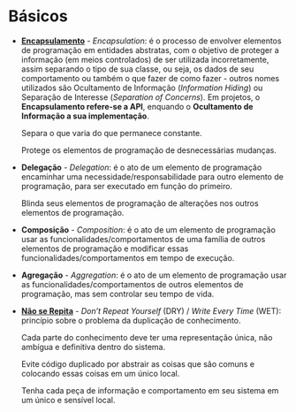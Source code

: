 # Básicos

* [**Encapsulamento**](http://wiki.c2.com/?EncapsulationDefinition "Encapsulation") - _Encapsulation_: é o processo de envolver elementos de programação em entidades abstratas, com o objetivo de proteger a informação (em meios controlados) de ser utilizada incorretamente, assim separando o tipo de sua classe, ou seja, os dados de seu comportamento ou também o que fazer de como fazer - outros nomes utilizados são Ocultamento de Informação (_Information Hiding_) ou Separação de Interesse (_Separation of Concerns_). Em projetos, o **Encapsulamento refere-se a API**, enquando o **Ocultamento de Informação a sua implementação**.

  Separa o que varia do que permanece constante.

  Protege os elementos de programação de desnecessárias mudanças.

* **Delegação** - _Delegation_: é o ato de um elemento de programação encaminhar uma necessidade/responsabilidade para outro elemento de programação, para ser executado em função do primeiro.

  Blinda seus elementos de programação de alterações nos outros elementos de programação.

* **Composição** - _Composition_: é o ato de um elemento de programação usar as funcionalidades/comportamentos de uma família de outros elementos de programação e modificar essas funcionalidades/comportamentos em tempo de execução.

* **Agregação** - _Aggregation_: é o ato de um elemento de programação usar as funcionalidades/comportamentos de outros elementos de programação, mas sem controlar seu tempo de vida.

* [**Não se Repita**](http://wiki.c2.com/?DontRepeatYourself "Don't Repeat Yourself") - _Don’t Repeat Yourself_ (DRY) / _Write Every Time_ (WET): princípio sobre o problema da duplicação de conhecimento.

  Cada parte do conhecimento deve ter uma representação única, não ambígua e definitiva dentro do sistema.

  Evite código duplicado por abstrair as coisas que são comuns e colocando essas coisas em um único local.

  Tenha cada peça de informação e comportamento em seu sistema em um único e sensível local.
